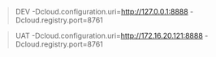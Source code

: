 > DEV
-Dcloud.configuration.uri=http://127.0.0.1:8888
-Dcloud.registry.port=8761

> UAT
-Dcloud.configuration.uri=http://172.16.20.121:8888
-Dcloud.registry.port=8761
